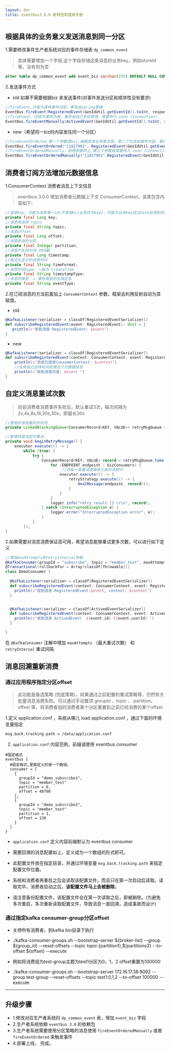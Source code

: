```yaml
---
layout: doc
title: eventbus3.0.0 新特性和使用手册
---
```


## 根据具体的业务意义发送消息到同一分区

1.需要修改事件生产者系统对应的事件存储表 `dp_common_event`

>  具体需要增加一个字段,这个字段存储这条消息的业务key，例如storeId 等，没有则为空

```sql
alter table dp_common_event add event_biz varchar(255) DEFAULT NULL COMMENT '事件biz key' after event_type
```



2.发送事件方式

- old 如果不需要根据biz 来发送事件(对事件发送分区和顺序性没有要求)

```java
//fireEvent,内容为具体事件内容。事务由spring管理
EventBus.fireEvent(RegisteredEvent(GenIdUtil.getEventId().toInt, response.id))
//fireEvent，内容为事件内容，事务由自己手动管理，需要传入 conn (Connection)   
EventBus.fireEventManually(ActivedEvent(GenIdUtil.getEventId().toInt, response.id),conn )
```

- new（希望同一biz的内容发往同一个分区）

```java
//fireEventOrdered,第一个参数是biz,根据具体业务需求填，第二个为具体事件内容。事务由spring管理
EventBus.fireEventOrdered("11827901", RegisteredEvent(GenIdUtil.getEventId().toInt, response.id))
//fireEventOrderedManually，前两参数同上,第三个参数是需要传入 conn (Connection)手动管理事务
EventBus.fireEventOrderedManually("11827901",RegisteredEvent(GenIdUtil.getEventId().toInt, response.id),conn)
```



## 消费者订阅方法增加元数据信息

1.ConsumerContext 消费者消息上下文信息

> eventbus 3.0.0 增加消费者元数据上下文 ConsumerContext，该类包含内容如下:

```java
//消息key，可能为消息唯一id(不使用biz业务作为key)，可能为业务key经过hash后得到的数字(使用biz作为key)
private final Long key;
//消息来自的 topic
private final String topic;
//消息offset
private final Long offset;
//消息来自的分区
private final Integer partition;
//消息产生的时间-时间戳
private final Long timestamp;
//格式化显示的消息时间
private final String timeFormat;
//消息时间type，一般为 CreateTime
private final String timestampType;
//消息的类型 -> 事件类型的全限定名
private final String eventType;
```



2.在订阅消息的方法前面加上 `ConsumerContext` 参数，框架会利用反射自动为其赋值。

- old

```scala
@KafkaListener(serializer = classOf[RegisteredEventSerializer])
def subscribeRegisteredEvent(event: RegisteredEvent): Unit = {
   println(s"收到消息 RegisteredEvent: $event")
}
```



- new

```scala
@KafkaListener(serializer = classOf[RegisteredEventSerializer])
def subscribeRegisteredEvent(context: ConsumerContext, event: RegisteredEvent): Unit = {
    println(s"消息元信息ConsumerContext: $context")
    //业务自己选择如何处理这个元数据信息
    println(s"收到消息内容: $event ")
}
```



## 自定义消息重试次数

> 目前消费者消费事件失败后，默认重试3次，每次间隔为2s,4s,8s,16,30s,30s，即最长30s

```java
//使用并发阻塞同步队列
private LinkedBlockingQueue<ConsumerRecord<KEY, VALUE>> retryMsgQueue = new LinkedBlockingQueue<>();

//新增线程池定时重试
private void beginRetryMessage() {
    executor.execute(() -> {
        while (true) {
            try {
                ConsumerRecord<KEY, VALUE> record = retryMsgQueue.take();
                    for (ENDPOINT endpoint : bizConsumers) {
                         //将每一条重试逻辑放入新的线程中          
                        executor.execute(() -> {
                            retryStrategy.execute(() -> {
                                dealMessage(endpoint, record)));
                            }	
                        }
                    }
                    logger.info("retry result {} \r\n", record);
                } catch (InterruptedException e) {
                    logger.error("InterruptedException error", e);
                }
            }
        });
}
```

2.如果需要对消息消费保证高可用，希望消息能够重试更多次数，可以进行如下定义

```scala
//增加maxAttempts和retryInterval参数
@KafkaConsumer(groupId = "subscribe", topic = "member_test", maxAttempts = 5, retryInterval = 2000)
@Transactional(rollbackFor = Array(classOf[Throwable]))
class DemoConsumer {
  
  @KafkaListener(serializer = classOf[RegisteredEventSerializer])
  def subscribeRegisteredEvent(context: ConsumerContext, event: RegisteredEvent): Unit = {
    println(s"收到消息 RegisteredEvent:$event, context: $context")
  }


  @KafkaListener(serializer = classOf[ActivedEventSerializer])
  def subscribeRegisteredEvent(context: ConsumerContext, event: ActivedEvent): Unit = {
    println(s"收到消息 ActivedEvent  ${event.id} ${event.userId} ")
  }

}
```

在 `@KafkaConsumer` 注解中增加 `maxAttempts` （最大重试次数） 和 `retryInterval` 重试间隔.



## 消息回溯重新消费

### 通过应用程序指定分区offset
> 此功能是备选策略 (兜底策略)，如果通过之前配置的重试策略等，仍然有大批量消息消费失败。可以通过手动置顶 groupId 、topic 、 partition、offset 等，将消费者组的消费者某个分区重置到之前已经消费的某个offset

1.定义 application.conf ，系统从哪儿 load application.conf ，通过下面的环境变量指定

```sh
msg.back.tracking.path = /data/application.conf
```

2. `application.conf` 内容范例，前缀请使用 eventbus consumer

```properties
#固定格式
eventbus {
  #固定格式,里面定义的是一个数组。
  consumer = [
    {
      groupId = "demo_subscribe1",
      topic = "member_test"
      partition = 0,
      offset = 48700
    },
    {
      groupId = "demo_subscribe1",
      topic = "member_test"
      partition = 1,
      offset = 130
    }
  ]
}
```

- `application.conf`  定义内容前缀默认为 eventbus consumer
- 需要回溯的消息配置如上，定义成为一个数组的形式即可。

- 此配置文件放在指定目录，并通过环境变量 `msg.back.tracking.path` 来指定配置文件位置。
- 系统和消费者再重启之后会读取该配置文件，而且只在第一次启动后读取。读取完毕，消费者启动之后，**该配置文件马上会被删除**。
- 请注意备份配置文件，该配置文件会在第一次读取之后，即被删除。(为避免多次重启，多次重新读取配置文件，导致消息一直回溯，造成事故而设计)

### 通过指定kafka consumer-group分区offset

- 关停所有消费者，到kafka bin目录下执行
- ./kafka-consumer-groups.sh --bootstrap-server ${broker-list} --group ${group_id} --reset-offsets --topic ${topic}:${partition1},${partitions2} --to-offset ${offset} --execute

- 例如将消费组为test-group主题为test1分区为0，1，2 offset重置为100000
- ./kafka-consumer-groups.sh --bootstrap-server 172.16.17.38:9092 --group test-group --reset-offsets --topic test1:0,1,2 --to-offset 100000 --execute

---

## 升级步骤

- 1.修改对应生产者系统的 `dp_common_event` 表，增加 `event_biz` 字段
- 2.生产者系统依赖 `eventbus 3.0` 的依赖包
- 3.生产者系统需要使用分区策略的消息使用 `fireEventOrderedManually` 或者 `fireEventOrdered` 来触发事件
- 4.部署上线， 完成。




